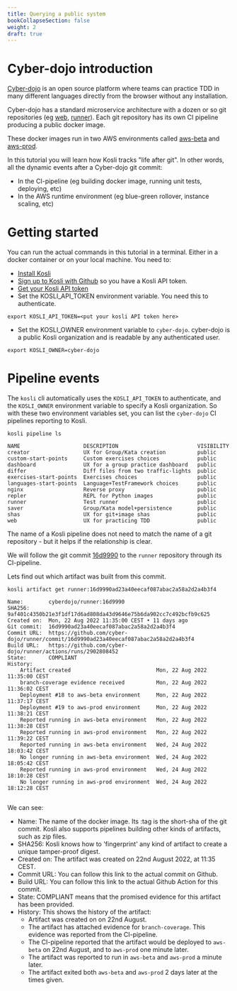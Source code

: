 ```yaml
---
title: Querying a public system
bookCollapseSection: false
weight: 2
draft: true
---
```


# Cyber-dojo introduction

[Cyber-dojo](https://cyber-dojo.org) is an open source platform where teams can practice TDD in
many different languages directly from the browser without any installation.

Cyber-dojo has a standard microservice architecture with a dozen or so git repositories
(eg [web](https://github.com/cyber-dojo/web), [runner](https://github.com/cyber-dojo/runner)).
Each git repository has its own CI pipeline producing a public docker image.

These docker images run in two AWS environments called [aws-beta](https://app.merkely.com/cyber-dojo/environments/aws-beta)
and [aws-prod](https://app.merkely.com/cyber-dojo/environments/aws-prod).

In this tutorial you will learn how Kosli tracks "life after git". In other words, all the dynamic events
after a Cyber-dojo git commit:
* In the CI-pipeline (eg building docker image, running unit tests, deploying, etc)
* In the AWS runtime environment (eg blue-green rollover, instance scaling, etc)


# Getting started

<!-- When I try to run `docker pull ghcr.io/kosli-dev/cli:v0.1.10` I get
     Error response from daemon: Head "https://ghcr.io/v2/kosli-dev/cli/manifests/v0.1.10": denied: denied
-->

You can run the actual commands in this tutorial in a terminal. Either in a docker container or
on your local machine.
You need to:
* [Install Kosli](../installation)
* [Sign up to Kosli with Github](https://app.kosli.com) so you have a Kosli API token.
* [Get your Kosli API token](../installation#getting-your-kosli-api-token)
* Set the KOSLI_API_TOKEN environment variable. You need this to authenticate.
```shell {.command}
export KOSLI_API_TOKEN=<put your kosli API token here>
```
* Set the KOSLI_OWNER environment variable to `cyber-dojo`. cyber-dojo
is a public Kosli organization and is readable by any authenticated user. 
```shell {.command}
export KOSLI_OWNER=cyber-dojo
```

# Pipeline events

The `kosli` cli automatically uses the `KOSLI_API_TOKEN` to authenticate,
and the `KOSLI_OWNER` environment variable to specify a Kosli organization. 
So with these two environment variables set, you can list the 
`cyber-dojo` CI pipelines reporting to Kosli. 

```shell {.command}
kosli pipeline ls
```
```shell
NAME                    DESCRIPTION                         VISIBILITY
creator                 UX for Group/Kata creation          public
custom-start-points     Custom exercises choices            public
dashboard               UX for a group practice dashboard   public
differ                  Diff files from two traffic-lights  public
exercises-start-points  Exercises choices                   public
languages-start-points  Language+TestFramework choices      public
nginx                   Reverse proxy                       public
repler                  REPL for Python images              public
runner                  Test runner                         public
saver                   Group/Kata model+persistence        public
shas                    UX for git+image shas               public
web                     UX for practicing TDD               public
```

The name of a Kosli pipeline does not need to match the name of a git
repository - but it helps if the relationship is clear.

We will follow the git commit [16d9990](https://github.com/cyber-dojo/runner/commit/16d9990ad23a40eecaf087abac2a58a2d2a4b3f4) 
to the `runner` repository through its CI-pipeline.

Lets find out which artifact was built from this commit.
<!-- kosli artifact get runner@9af401c4350b21e3f1df17d6ad808da43d9646e75b6da902cc7c492bcfb9c625 -->
```shell {.command}
kosli artifact get runner:16d9990ad23a40eecaf087abac2a58a2d2a4b3f4
```

```shell
Name:        cyberdojo/runner:16d9990
SHA256:      9af401c4350b21e3f1df17d6ad808da43d9646e75b6da902cc7c492bcfb9c625
Created on:  Mon, 22 Aug 2022 11:35:00 CEST • 11 days ago
Git commit:  16d9990ad23a40eecaf087abac2a58a2d2a4b3f4
Commit URL:  https://github.com/cyber-dojo/runner/commit/16d9990ad23a40eecaf087abac2a58a2d2a4b3f4
Build URL:   https://github.com/cyber-dojo/runner/actions/runs/2902808452
State:       COMPLIANT
History:
    Artifact created                           Mon, 22 Aug 2022 11:35:00 CEST
    branch-coverage evidence received          Mon, 22 Aug 2022 11:36:02 CEST
    Deployment #18 to aws-beta environment     Mon, 22 Aug 2022 11:37:17 CEST
    Deployment #19 to aws-prod environment     Mon, 22 Aug 2022 11:38:21 CEST
    Reported running in aws-beta environment   Mon, 22 Aug 2022 11:38:28 CEST
    Reported running in aws-prod environment   Mon, 22 Aug 2022 11:39:22 CEST
    Reported running in aws-beta environment   Wed, 24 Aug 2022 18:03:42 CEST
    No longer running in aws-beta environment  Wed, 24 Aug 2022 18:05:42 CEST
    Reported running in aws-prod environment   Wed, 24 Aug 2022 18:10:28 CEST
    No longer running in aws-prod environment  Wed, 24 Aug 2022 18:12:28 CEST
            
```

We can see:
* Name: The name of the docker image. Its :tag is the short-sha of 
the git commit. Kosli also supports pipelines building other kinds of artifacts, such 
as zip files.
* SHA256: Kosli knows how to 'fingerprint' any kind of artifact to create a unique tamper-proof digest.  
* Created on: The artifact was created on 22nd August 2022, at 11:35 CEST.
* Commit URL: You can follow this link to the actual commit on Github. 
* Build URL: You can follow this link to the actual Github Action for this commit.
* State: COMPLIANT means that the promised evidence for this artifact has been provided.
* History: This shows the history of the artifact:
   * Artifact was created on on 22nd August.
   * The artifact has attached evidence for `branch-coverage`. This evidence was reported from the CI-pipeline.
   * The CI-pipeline reported that the artifact would be deployed to `aws-beta` on 22nd August, and to `aws-prod` one minute later.
   * The artifact was reported to run in `aws-beta` and `aws-prod` a minute later.
   * The artifact exited both `aws-beta` and `aws-prod` 2 days later at the times given.




<!--
Here we do
kosli env get aws-prod#104
to see what other services it was running in
and whether the whole env was compliant
-->

<!-- 
TODO:
Do we want a command so we can get a list of snapshots that a given artifact was running in?
kosli env get aws-prod@9af401c4350b21e3f1df17d6ad808da43d9646e75b6da902cc7c492bcfb9c625 
-->

<!-- 
This we would like to show the users:
- Kosli gives developers without access to production environment information about what is running.
- Detect that a new "bit-coin miner" is running in your environment. Rogue artifact detection.
- Kosli can show that a deployment is reported, but artifact didn't start. Find this in artifact view.
- Kosli can show that an artifact started, but no deployment was reported for it.
- Detect an artifact that is missing evidence is running in an environment

- Commit makes the server stop working. Use kosli env diff to find out what artifact changed.
It would be good if we had two versions of env where there are several artifacts that change.
(with easter egg)

(- Find out when/where a given commit is running.)

- See what SW is/was running where which is useful in debugging.
  I detect from the web page that there is something wrong with 'saver'. I then want to know
  which version of 'saver' is running now. I want to know what git commit is running.
- List which version of 'saver' is running across all environments.

- We see that beta.cyberdojo.org is not working as expected, but prod is still OK. We do a kosli env diff and
  kosli env log to find out what services has changed.

- Change of K8S infrastructure broke both cyber dojo environments. The fix was to manually change 3 of the
  services on prod. Beta was not fixed and was down for a long period. We might not be able to detect this.

Problems:
- Not every commit generates an artifact. If you only build after 10 commits then 9 will not
be visible.

Things we can do later:
- Find which artifact this "unknown commit" is part of. So we need the git history.
- Kosli can show that an older deployment is running than that is declared. roll-back

 -->